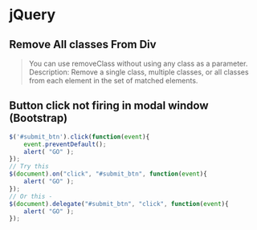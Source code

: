 # jQuery

## Remove All classes From Div
> You can use removeClass without using any class as a parameter.
> Description: Remove a single class, multiple classes, or all classes from each element in the set of matched elements.

## Button click not firing in modal window (Bootstrap)
> 
````js
$('#submit_btn').click(function(event){
    event.preventDefault();
    alert( "GO" ); 
});
// Try this
$(document).on("click", "#submit_btn", function(event){
    alert( "GO" ); 
});
// Or this -
$(document).delegate("#submit_btn", "click", function(event){
    alert( "GO" ); 
});
````
